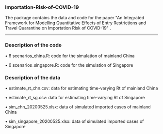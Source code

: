 ### Importation-Risk-of-COVID-19

The package contains the data and code for the paper "An Integrated Framework for Modelling Quantitative Effects of Entry Restrictions and Travel Quarantine on Importation Risk of COVID-19" .


-----------------------------------  

### Description of the code
•	6 scenarios_china.R: code for the simulation of mainland China

•	6 scenarios_singapore.R: code for the simulation of Singapore


### Description of the data
•	estimate_rt_chn.csv: data for estimating time-varying Rt of mainland China

•	estimate_rt_sg.csv: data for estimating time-varying Rt of Singapore

•	sim_chn_20200525.xlsx: data of simulated imported cases of mainland China

•	sim_singapore_20200525.xlsx: data of simulated imported cases of Singapore

